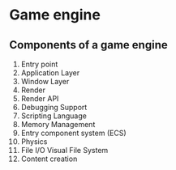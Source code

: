 # Game engine

## Components of a game engine
1. Entry point
2. Application Layer
3. Window Layer
4. Render
5. Render API
6. Debugging Support
7. Scripting Language
8. Memory Management
9. Entry component system (ECS)
10. Physics
11. File I/O Visual File System
12. Content creation

## 
